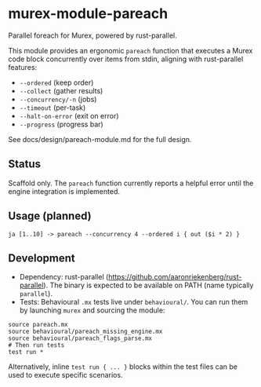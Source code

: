 # murex-module-pareach

Parallel foreach for Murex, powered by rust-parallel.

This module provides an ergonomic `pareach` function that executes a Murex code block concurrently over items from stdin, aligning with rust-parallel features:

- `--ordered` (keep order)
- `--collect` (gather results)
- `--concurrency/-n` (jobs)
- `--timeout` (per-task)
- `--halt-on-error` (exit on error)
- `--progress` (progress bar)

See docs/design/pareach-module.md for the full design.

## Status

Scaffold only. The `pareach` function currently reports a helpful error until the engine integration is implemented.

## Usage (planned)

```murex
ja [1..10] -> pareach --concurrency 4 --ordered i { out ($i * 2) }
```

## Development

- Dependency: rust-parallel (https://github.com/aaronriekenberg/rust-parallel). The binary is expected to be available on PATH (name typically `parallel`).
- Tests: Behavioural `.mx` tests live under `behavioural/`. You can run them by launching `murex` and sourcing the module:

```murex
source pareach.mx
source behavioural/pareach_missing_engine.mx
source behavioural/pareach_flags_parse.mx
# Then run tests
test run *
```

Alternatively, inline `test run { ... }` blocks within the test files can be used to execute specific scenarios.
